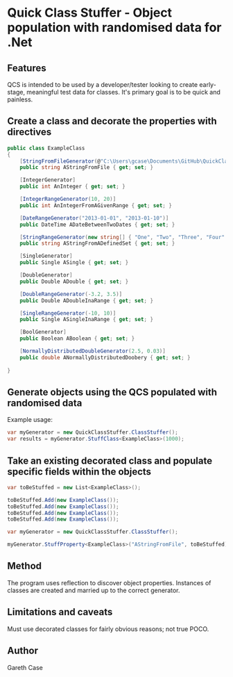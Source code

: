 Quick Class Stuffer - Object population with randomised data for .Net
=====================================================================

Features
--------
QCS is intended to be used by a developer/tester looking to create early-stage, meaningful test data for classes. It's primary goal is to be quick and painless.


Create a class and decorate the properties with directives
----------------------------------------------------------

```csharp
public class ExampleClass
{
	[StringFromFileGenerator(@"C:\Users\gcase\Documents\GitHub\QuickClassStuffer\QuickClassStuffer\ClassStufferUnitTest\TestFile1.txt")]
	public string AStringFromFile { get; set; }

	[IntegerGenerator]
	public int AnInteger { get; set; }

	[IntegerRangeGenerator(10, 20)]
	public int AnIntegerFromAGivenRange { get; set; }

	[DateRangeGenerator("2013-01-01", "2013-01-10")]
	public DateTime ADateBetweenTwoDates { get; set; }

	[StringRangeGenerator(new string[] { "One", "Two", "Three", "Four" })]
	public string AStringFromADefinedSet { get; set; }

	[SingleGenerator]
	public Single ASingle { get; set; }

	[DoubleGenerator]
	public Double ADouble { get; set; }

	[DoubleRangeGenerator(-3.2, 3.5)]
	public Double ADoubleInaRange { get; set; }

	[SingleRangeGenerator(-10, 10)]
	public Single ASingleInaRange { get; set; }

	[BoolGenerator]
	public Boolean ABoolean { get; set; }

	[NormallyDistributedDoubleGenerator(2.5, 0.03)]
	public double ANormallyDistributedDoobery { get; set; }
	
}
```
Generate objects using the QCS populated with randomised data
-------------------------------------------------------------
Example usage:

```csharp
var myGenerator = new QuickClassStuffer.ClassStuffer();
var results = myGenerator.StuffClass<ExampleClass>(1000);
```

Take an existing decorated class and populate specific fields within the objects
--------------------------------------------------------------------------------

```csharp
var toBeStuffed = new List<ExampleClass>();

toBeStuffed.Add(new ExampleClass());
toBeStuffed.Add(new ExampleClass());
toBeStuffed.Add(new ExampleClass());
toBeStuffed.Add(new ExampleClass());

var myGenerator = new QuickClassStuffer.ClassStuffer();

myGenerator.StuffProperty<ExampleClass>("AStringFromFile", toBeStuffed);
```


Method
------
The program uses reflection to discover object properties. Instances of classes are created and married up to the correct generator.


Limitations and caveats
-----------------------
Must use decorated classes for fairly obvious reasons; not true POCO.

Author
------
Gareth Case